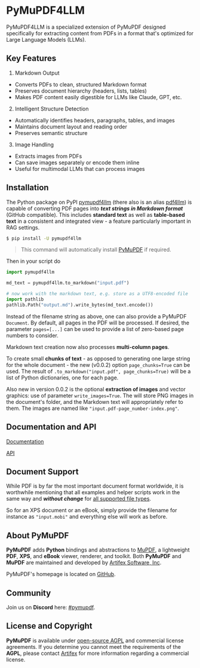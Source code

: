 # PyMuPDF4LLM

PyMuPDF4LLM is a specialized extension of PyMuPDF designed specifically for extracting content from PDFs in a format that's optimized for Large Language Models (LLMs).

## Key Features

1. Markdown Output

- Converts PDFs to clean, structured Markdown format
- Preserves document hierarchy (headers, lists, tables)
- Makes PDF content easily digestible for LLMs like Claude, GPT, etc.

2. Intelligent Structure Detection

- Automatically identifies headers, paragraphs, tables, and images
- Maintains document layout and reading order
- Preserves semantic structure

3. Image Handling

- Extracts images from PDFs
- Can save images separately or encode them inline
- Useful for multimodal LLMs that can process images

## Installation

The Python package on PyPI [pymupdf4llm](https://pypi.org/project/pymupdf4llm/) (there also is an alias [pdf4llm](https://pypi.org/project/pdf4llm/)) is capable of converting PDF pages into **_text strings in Markdown format_** (GitHub compatible). This includes **standard text** as well as **table-based text** in a consistent and integrated view - a feature particularly important in RAG settings.

```bash
$ pip install -U pymupdf4llm
```

> This command will automatically install [PyMuPDF](https://github.com/pymupdf/PyMuPDF) if required.

Then in your script do

```python
import pymupdf4llm

md_text = pymupdf4llm.to_markdown("input.pdf")

# now work with the markdown text, e.g. store as a UTF8-encoded file
import pathlib
pathlib.Path("output.md").write_bytes(md_text.encode())
```

Instead of the filename string as above, one can also provide a PyMuPDF `Document`. By default, all pages in the PDF will be processed. If desired, the parameter `pages=[...]` can be used to provide a list of zero-based page numbers to consider.

Markdown text creation now also processes **multi-column pages**.

To create small **chunks of text** - as opposed to generating one large string for the whole document - the new (v0.0.2) option `page_chunks=True` can be used. The result of `.to_markdown("input.pdf", page_chunks=True)` will be a list of Python dictionaries, one for each page.

Also new in version 0.0.2 is the optional **extraction of images** and vector graphics: use of parameter `write_images=True`. The will store PNG images in the document's folder, and the Markdown text will appropriately refer to them. The images are named like `"input.pdf-page_number-index.png"`.

## Documentation and API

[Documentation](https://pymupdf.readthedocs.io/en/latest/pymupdf4llm/index.html)

[API](https://pymupdf.readthedocs.io/en/latest/pymupdf4llm/api.html#pymupdf4llm-api)

## Document Support

While PDF is by far the most important document format worldwide, it is worthwhile mentioning that all examples and helper scripts work in the same way and **_without change_** for [all supported file types](https://pymupdf.readthedocs.io/en/latest/how-to-open-a-file.html#supported-file-types).

So for an XPS document or an eBook, simply provide the filename for instance as `"input.mobi"` and everything else will work as before.


## About PyMuPDF
**PyMuPDF** adds **Python** bindings and abstractions to [MuPDF](https://mupdf.com/), a lightweight **PDF**, **XPS**, and **eBook** viewer, renderer, and toolkit. Both **PyMuPDF** and **MuPDF** are maintained and developed by [Artifex Software, Inc](https://artifex.com).

PyMuPDF's homepage is located on [GitHub](https://github.com/pymupdf/PyMuPDF).

## Community
Join us on **Discord** here: [#pymupdf](https://discord.gg/TSpYGBW4eq).

## License and Copyright
**PyMuPDF** is available under [open-source AGPL](https://www.gnu.org/licenses/agpl-3.0.html) and commercial license agreements. If you determine you cannot meet the requirements of the **AGPL**, please contact [Artifex](https://artifex.com/contact/pymupdf-inquiry.php) for more information regarding a commercial license.

